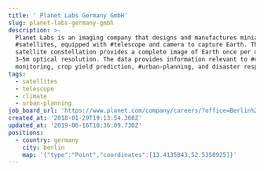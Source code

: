 ```yaml
---
title: ' Planet Labs Germany GmbH'
slug: planet-labs-germany-gmbh
description: >-
  Planet Labs is an imaging company that designs and manufactures miniature
  #satellites, equipped with #telescope and camera to capture Earth. The
  satellite constellation provides a complete image of Earth once per day at
  3–5m optical resolution. The data provides information relevant to #climate
  monitoring, crop yield prediction, #urban-planning, and disaster response
tags:
  - satellites
  - telescope
  - climate
  - urban-planning
job_board_url: 'https://www.planet.com/company/careers/?office=Berlin%2C%20Germany'
created_at: '2018-01-29T19:13:54.360Z'
updated_at: '2019-06-16T10:36:09.730Z'
positions:
  - country: germany
    city: berlin
    map: '{"type":"Point","coordinates":[13.4135843,52.5350925]}'
---
```


